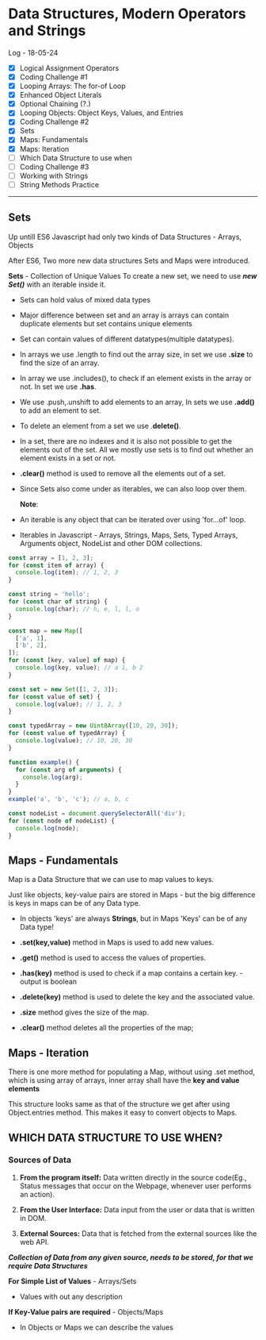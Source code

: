 # Data Structures, Modern Operators and Strings

Log - 18-05-24

- [x] Logical Assignment Operators
- [x] Coding Challenge #1
- [x] Looping Arrays: The for-of Loop
- [x] Enhanced Object Literals
- [x] Optional Chaining (?.)
- [x] Looping Objects: Object Keys, Values, and Entries
- [x] Coding Challenge #2
- [x] Sets
- [x] Maps: Fundamentals
- [x] Maps: Iteration
- [ ] Which Data Structure to use when
- [ ] Coding Challenge #3
- [ ] Working with Strings
- [ ] String Methods Practice

---

## Sets

Up untill ES6 Javascript had only two kinds of Data Structures - Arrays, Objects

After ES6, Two more new data structures Sets and Maps were introduced.

**Sets** - Collection of Unique Values
To create a new set, we need to use **_new Set(<iterable>)_** with an iterable inside it.

- Sets can hold valus of mixed data types

- Major difference between set and an array is arrays can contain duplicate elements but set contains unique elements

- Set can contain values of different datatypes(multiple datatypes).

- In arrays we use .length to find out the array size, in set we use **.size** to find the size of an array.

- In array we use .includes(), to check if an element exists in the array or not. In set we use **.has**.

- We use .push,.unshift to add elements to an array, In sets we use **.add()** to add an element to set.

- To delete an element from a set we use .**delete()**.

- In a set, there are no indexes and it is also not possible to get the elements out of the set. All we mostly use sets is to find out whether an element exists in a set or not.

- **.clear()** method is used to remove all the elements out of a set.

- Since Sets also come under as iterables, we can also loop over them.

  **Note**:

- An iterable is any object that can be iterated over using 'for...of' loop.
- Iterables in Javascript - Arrays, Strings, Maps, Sets, Typed Arrays, Arguments object, NodeList and other DOM collections.

```js
const array = [1, 2, 3];
for (const item of array) {
  console.log(item); // 1, 2, 3
}

const string = 'hello';
for (const char of string) {
  console.log(char); // h, e, l, l, o
}

const map = new Map([
  ['a', 1],
  ['b', 2],
]);
for (const [key, value] of map) {
  console.log(key, value); // a 1, b 2
}

const set = new Set([1, 2, 3]);
for (const value of set) {
  console.log(value); // 1, 2, 3
}

const typedArray = new Uint8Array([10, 20, 30]);
for (const value of typedArray) {
  console.log(value); // 10, 20, 30
}

function example() {
  for (const arg of arguments) {
    console.log(arg);
  }
}
example('a', 'b', 'c'); // a, b, c

const nodeList = document.querySelectorAll('div');
for (const node of nodeList) {
  console.log(node);
}
```

## Maps - Fundamentals

Map is a Data Structure that we can use to map values to keys.

Just like objects, key-value pairs are stored in Maps - but the big difference is keys in maps can be of any Data type.

- In objects 'keys' are always **Strings**, but in Maps 'Keys' can be of any Data type!

- **.set(key,value)** method in Maps is used to add new values.

- **.get()** method is used to access the values of properties.

- **.has(key)** method is used to check if a map contains a certain key. - output is boolean

- **.delete(key)** method is used to delete the key and the associated value.

- **.size** method gives the size of the map.

- **.clear()** method deletes all the properties of the map;

## Maps - Iteration

There is one more method for populating a Map, without using .set method, which is using array of arrays, inner array shall have the **key and value elements**

This structure looks same as that of the structure we get after using Object.entries method. This makes it easy to convert objects to Maps.

## WHICH DATA STRUCTURE TO USE WHEN?

### Sources of Data

1. **From the program itself:** Data written directly in the source code(Eg., Status messages that occur on the Webpage, whenever user performs an action).

2. **From the User Interface:** Data input from the user or data that is written in DOM.

3. **External Sources:** Data that is fetched from the external sources like the web API.

**_Collection of Data from any given source, needs to be stored, for that we require Data Structures_**

**For Simple List of Values** - Arrays/Sets

- Values with out any description

**If Key-Value pairs are required** - Objects/Maps

- In Objects or Maps we can describe the values
